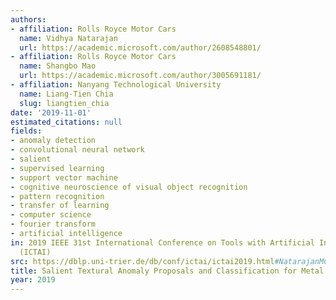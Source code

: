 ```yaml
---
authors:
- affiliation: Rolls Royce Motor Cars
  name: Vidhya Natarajan
  url: https://academic.microsoft.com/author/2608548801/
- affiliation: Rolls Royce Motor Cars
  name: Shangbo Mao
  url: https://academic.microsoft.com/author/3005691181/
- affiliation: Nanyang Technological University
  name: Liang-Tien Chia
  slug: liangtien_chia
date: '2019-11-01'
estimated_citations: null
fields:
- anomaly detection
- convolutional neural network
- salient
- supervised learning
- support vector machine
- cognitive neuroscience of visual object recognition
- pattern recognition
- transfer of learning
- computer science
- fourier transform
- artificial intelligence
in: 2019 IEEE 31st International Conference on Tools with Artificial Intelligence
  (ICTAI)
src: https://dblp.uni-trier.de/db/conf/ictai/ictai2019.html#NatarajanMC19
title: Salient Textural Anomaly Proposals and Classification for Metal Surface Anomalies
year: 2019
---
```

